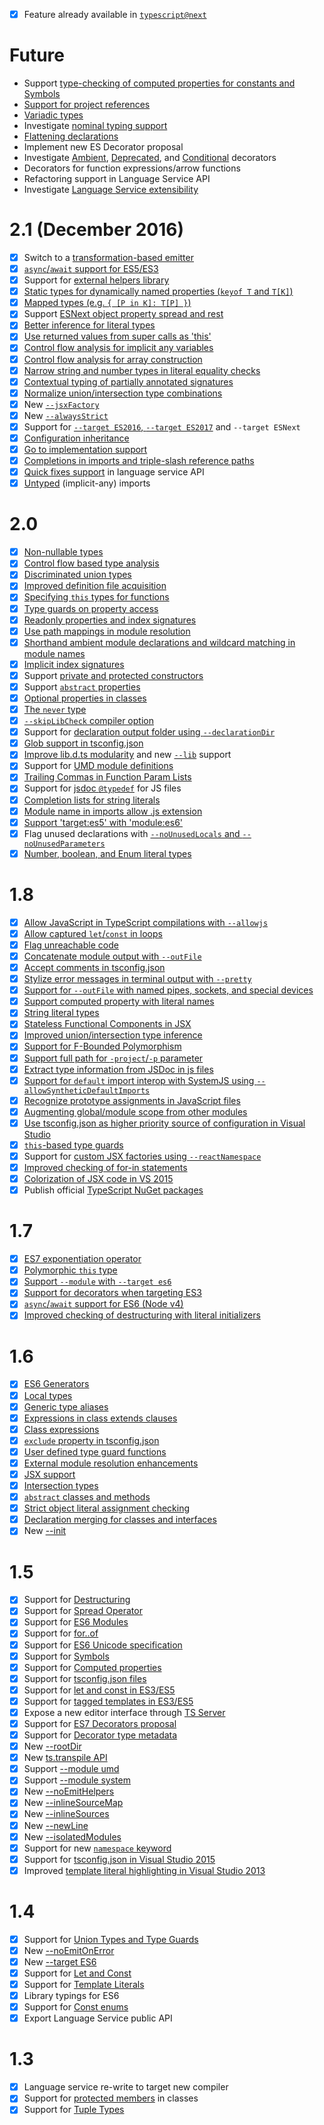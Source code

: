 - [X] Feature already available in [`typescript@next`](https://github.com/Microsoft/TypeScript-Handbook/blob/master/pages/Nightly%20Builds.md)


# Future

* Support [type-checking of computed properties for constants and Symbols](https://github.com/Microsoft/TypeScript/issues/5579)
* [Support for project references](https://github.com/Microsoft/TypeScript/issues/3469)
* [Variadic types](https://github.com/Microsoft/TypeScript/issues/5453)
* Investigate [nominal typing support](https://github.com/Microsoft/TypeScript/issues/202)
* [Flattening declarations](https://github.com/Microsoft/TypeScript/issues/4433)
* Implement new ES Decorator proposal
* Investigate [Ambient](https://github.com/Microsoft/TypeScript/issues/2900), [Deprecated](https://github.com/Microsoft/TypeScript/issues/390), and [Conditional](https://github.com/Microsoft/TypeScript/issues/3538) decorators
* Decorators for function expressions/arrow functions
* Refactoring support in Language Service API
* Investigate [Language Service extensibility](https://github.com/Microsoft/TypeScript/issues/6508)

# 2.1 (December 2016)

* [X] Switch to a [transformation-based emitter](https://github.com/Microsoft/TypeScript/issues/5595)
* [X] [`async`/`await` support for ES5/ES3](https://github.com/Microsoft/TypeScript/pull/9175)
* [X] Support for [external helpers library](https://github.com/Microsoft/TypeScript/issues/3364)
* [X] [Static types for dynamically named properties (`keyof T` and `T[K]`)](https://github.com/Microsoft/TypeScript/pull/11929)
* [X] [Mapped types (e.g. `{ [P in K]: T[P] }`)](https://github.com/Microsoft/TypeScript/pull/12114)
* [X] Support [ESNext object property spread and rest](https://github.com/Microsoft/TypeScript/issues/2103)
* [X] [Better inference for literal types](https://github.com/Microsoft/TypeScript/pull/10676)
* [X] [Use returned values from super calls as 'this'](https://github.com/Microsoft/TypeScript/pull/10762)
* [X] [Control flow analysis for implicit any variables](https://github.com/Microsoft/TypeScript/pull/11263)
* [X] [Control flow analysis for array construction](https://github.com/Microsoft/TypeScript/pull/11432)
* [X] [Narrow string and number types in literal equality checks](https://github.com/Microsoft/TypeScript/pull/11587)
* [X] [Contextual typing of partially annotated signatures](https://github.com/Microsoft/TypeScript/pull/11673)
* [X] [Normalize union/intersection type combinations](https://github.com/Microsoft/TypeScript/pull/11717)
* [X] New [`--jsxFactory`](https://github.com/Microsoft/TypeScript/pull/12135)
* [X] New [`--alwaysStrict`](https://github.com/Microsoft/TypeScript/issues/10758)
* [X] Support for [`--target ES2016`, `--target ES2017`](https://github.com/Microsoft/TypeScript/pull/11407) and `--target ESNext`
* [X] [Configuration inheritance](https://github.com/Microsoft/TypeScript/issues/9876)
* [X] [Go to implementation support](https://github.com/Microsoft/TypeScript/pull/10482)
* [X] [Completions in imports and triple-slash reference paths](https://github.com/Microsoft/TypeScript/issues/188)
* [X] [Quick fixes support](https://github.com/Microsoft/TypeScript/issues/6943) in language service API
* [X] [Untyped](https://github.com/Microsoft/TypeScript/pull/11889) (implicit-any) imports

# 2.0

* [X] [Non-nullable types](https://github.com/Microsoft/TypeScript/pull/7140)
* [X] [Control flow based type analysis](https://github.com/Microsoft/TypeScript/pull/8010)
* [X] [Discriminated union types](https://github.com/Microsoft/TypeScript/pull/9163)
* [X] [Improved definition file acquisition](https://github.com/Microsoft/TypeScript/issues/9184)
* [X] [Specifying `this` types for functions](https://github.com/Microsoft/TypeScript/issues/3694)
* [X] [Type guards on property access](https://github.com/Microsoft/TypeScript/issues/186)
* [X] [Readonly properties and index signatures](https://github.com/Microsoft/TypeScript/pull/6532)
* [X] [Use path mappings in module resolution](https://github.com/Microsoft/TypeScript/issues/5039)
* [X] [Shorthand ambient module declarations and wildcard matching in module names](https://github.com/Microsoft/TypeScript/issues/6615)
* [X] [Implicit index signatures](https://github.com/Microsoft/TypeScript/pull/7029)
* [X] Support [private and protected constructors](https://github.com/Microsoft/TypeScript/pull/6885)
* [X] Support [`abstract` properties](https://github.com/Microsoft/TypeScript/issues/4669)
* [X] [Optional properties in classes](https://github.com/Microsoft/TypeScript/pull/8625)
* [X] [The `never` type](https://github.com/Microsoft/TypeScript/pull/8652)
* [X] [`--skipLibCheck` compiler option](https://github.com/Microsoft/TypeScript/pull/8735)
* [X] Support for [declaration output folder using `--declarationDir`](https://github.com/Microsoft/TypeScript/issues/6723)
* [X] [Glob support in tsconfig.json](https://github.com/Microsoft/TypeScript/issues/1927)
* [X] [Improve lib.d.ts modularity](https://github.com/Microsoft/TypeScript/issues/494) and new [`--lib`](https://github.com/Microsoft/TypeScript/issues/6974) support
* [X] Support for [UMD module definitions](https://github.com/Microsoft/TypeScript/issues/7125)
* [X] [Trailing Commas in Function Param Lists](https://github.com/Microsoft/TypeScript/issues/7279)
* [X] Support for [jsdoc `@typedef`](https://github.com/Microsoft/TypeScript/pull/8103) for JS files
* [X] [Completion lists for string literals](https://github.com/Microsoft/TypeScript/issues/606)
* [X] [Module name in imports allow .js extension](https://github.com/Microsoft/TypeScript/issues/4595)
* [X] [Support 'target:es5' with 'module:es6' ](https://github.com/Microsoft/TypeScript/issues/6319)
* [X] Flag unused declarations with [`--noUnusedLocals` and `--noUnusedParameters`](https://github.com/Microsoft/TypeScript/pull/9200)
* [X] [Number, boolean, and Enum literal types](https://github.com/Microsoft/TypeScript/pull/9407)

# 1.8

* [X] [Allow JavaScript in TypeScript compilations with `--allowjs`](https://github.com/Microsoft/TypeScript/issues/4792)
* [X] [Allow captured `let`/`const` in loops](https://github.com/Microsoft/TypeScript/issues/3915)
* [X] [Flag unreachable code](https://github.com/Microsoft/TypeScript/pull/4788)
* [X] [Concatenate module output with `--outFile`](https://github.com/Microsoft/TypeScript/pull/5090)
* [X] [Accept comments in tsconfig.json](https://github.com/Microsoft/TypeScript/issues/4987)
* [X] [Stylize error messages in terminal output with `--pretty`](https://github.com/Microsoft/TypeScript/pull/5140)
* [X] [Support for `--outFile` with named pipes, sockets, and special devices](https://github.com/Microsoft/TypeScript/issues/4841)
* [X] [Support computed property with literal names](https://github.com/Microsoft/TypeScript/issues/4653)
* [X] [String literal types](https://github.com/Microsoft/TypeScript/pull/5185)
* [X] [Stateless Functional Components in JSX](https://github.com/Microsoft/TypeScript/issues/5478)
* [X] [Improved union/intersection type inference](https://github.com/Microsoft/TypeScript/pull/5738)
* [X] [Support for F-Bounded Polymorphism](https://github.com/Microsoft/TypeScript/pull/5949)
* [X] [Support full path for `-project`/`-p` parameter](https://github.com/Microsoft/TypeScript/issues/2869)
* [X] [Extract type information from JSDoc in js files](https://github.com/Microsoft/TypeScript/issues/4790)
* [X] [Support for `default` import interop with SystemJS using `--allowSyntheticDefaultImports`](https://github.com/Microsoft/TypeScript/issues/5285)
* [X] [Recognize prototype assignments in JavaScript files](https://github.com/Microsoft/TypeScript/pull/5876)
* [X] [Augmenting global/module scope from other modules](https://github.com/Microsoft/TypeScript/issues/4166)
* [X] [Use tsconfig.json as higher priority source of configuration in Visual Studio](https://github.com/Microsoft/TypeScript/issues/5287)
* [X] [`this`-based type guards](https://github.com/Microsoft/TypeScript/pull/5906)
* [X] Support for [custom JSX factories using `--reactNamespace`](https://github.com/Microsoft/TypeScript/pull/6146)
* [X] [Improved checking of for-in statements](https://github.com/Microsoft/TypeScript/pull/6379)
* [X] [Colorization of JSX code in VS 2015](https://github.com/Microsoft/TypeScript/issues/4835)
* [X] Publish official [TypeScript NuGet packages](https://github.com/Microsoft/TypeScript/issues/3940)

# 1.7

* [X] [ES7 exponentiation operator](https://github.com/Microsoft/TypeScript/issues/4812)
* [X] [Polymorphic `this` type](https://github.com/Microsoft/TypeScript/pull/4910)
* [X] [Support `--module` with `--target es6`](https://github.com/Microsoft/TypeScript/issues/4806)
* [X] [Support for decorators when targeting ES3](https://github.com/Microsoft/TypeScript/pull/4741)
* [X] [`async`/`await` support for ES6 (Node v4)](https://github.com/Microsoft/TypeScript/pull/5231)
* [X] [Improved checking of destructuring with literal initializers](https://github.com/Microsoft/TypeScript/pull/4598)

# 1.6

* [X] [ES6 Generators](https://github.com/Microsoft/TypeScript/issues/2873)
* [X] [Local types](https://github.com/Microsoft/TypeScript/pull/3266)
* [X] [Generic type aliases](https://github.com/Microsoft/TypeScript/issues/1616)
* [X] [Expressions in class extends clauses](https://github.com/Microsoft/TypeScript/pull/3516)
* [X] [Class expressions](https://github.com/Microsoft/TypeScript/issues/497)
* [X] [`exclude` property in tsconfig.json](https://github.com/Microsoft/TypeScript/pull/3188)
* [X] [User defined type guard functions](https://github.com/Microsoft/TypeScript/issues/1007)
* [X] [External module resolution enhancements](https://github.com/Microsoft/TypeScript/issues/2338)
* [X] [JSX support](https://github.com/Microsoft/TypeScript/pull/3564)
* [X] [Intersection types](https://github.com/Microsoft/TypeScript/pull/3622)
* [X] [`abstract` classes and methods](https://github.com/Microsoft/TypeScript/issues/3578)
* [X] [Strict object literal assignment checking](https://github.com/Microsoft/TypeScript/pull/3823)
* [X] [Declaration merging for classes and interfaces](https://github.com/Microsoft/TypeScript/pull/3333)
* [X] New [--init](https://github.com/Microsoft/TypeScript/issues/3079)

# 1.5

* [X] Support for [Destructuring](https://github.com/Microsoft/TypeScript/pull/1346)
* [X] Support for [Spread Operator](https://github.com/Microsoft/TypeScript/pull/1931)
* [X] Support for [ES6 Modules](https://github.com/Microsoft/TypeScript/issues/2242)
* [X] Support for [for..of](https://github.com/Microsoft/TypeScript/pull/2207)
* [X] Support for [ES6 Unicode specification](https://github.com/Microsoft/TypeScript/pull/2169)
* [X] Support for [Symbols](https://github.com/Microsoft/TypeScript/pull/1978)
* [X] Support for [Computed properties](https://github.com/Microsoft/TypeScript/issues/1082)
* [X] Support for [tsconfig.json files](https://github.com/Microsoft/TypeScript/pull/1692)
* [X] Support for [let and const in ES3/ES5](https://github.com/Microsoft/TypeScript/pull/2161)
* [X] Support for [tagged templates in ES3/ES5](https://github.com/Microsoft/TypeScript/pull/1589)
* [X] Expose a new editor interface through [TS Server](https://github.com/Microsoft/TypeScript/pull/2041)
* [X] Support for [ES7 Decorators proposal](https://github.com/Microsoft/TypeScript/issues/2249)
* [X] Support for [Decorator type metadata](https://github.com/Microsoft/TypeScript/pull/2589)
* [X] New [--rootDir](https://github.com/Microsoft/TypeScript/pull/2772)
* [X] New [ts.transpile API](https://github.com/Microsoft/TypeScript/issues/2499)
* [X] Support [--module umd](https://github.com/Microsoft/TypeScript/issues/2036)
* [X] Support [--module system](https://github.com/Microsoft/TypeScript/issues/2616)
* [X] New [--noEmitHelpers](https://github.com/Microsoft/TypeScript/pull/2901)
* [X] New [--inlineSourceMap](https://github.com/Microsoft/TypeScript/pull/2484)
* [X] New [--inlineSources](https://github.com/Microsoft/TypeScript/pull/2484)
* [X] New [--newLine](https://github.com/Microsoft/TypeScript/pull/2921)
* [X] New [--isolatedModules](https://github.com/Microsoft/TypeScript/issues/2499)
* [X] Support for new [`namespace` keyword](https://github.com/Microsoft/TypeScript/issues/2159)
* [X] Support for [tsconfig.json in Visual Studio 2015](https://github.com/Microsoft/TypeScript/issues/3124)
* [X] Improved [template literal highlighting in Visual Studio 2013](https://github.com/Microsoft/TypeScript/pull/2026)

# 1.4

* [X] Support for [Union Types and Type Guards](https://github.com/Microsoft/TypeScript/pull/824)
* [X] New [--noEmitOnError](https://github.com/Microsoft/TypeScript/pull/966)
* [X] New [--target ES6](https://github.com/Microsoft/TypeScript/commit/873c1df74b7c7dcba59eaccc1bb4bd4b0da18a35)
* [X] Support for [Let and Const](https://github.com/Microsoft/TypeScript/pull/904)
* [X] Support for [Template Literals](https://github.com/Microsoft/TypeScript/pull/960)
* [X] Library typings for ES6
* [X] Support for [Const enums](https://github.com/Microsoft/TypeScript/issues/1029)
* [X] Export Language Service public API

# 1.3

* [X] Language service re-write to target new compiler
* [X] Support for [protected members](https://github.com/Microsoft/TypeScript/pull/688) in classes
* [X] Support for [Tuple Types](https://github.com/Microsoft/TypeScript/pull/428)
